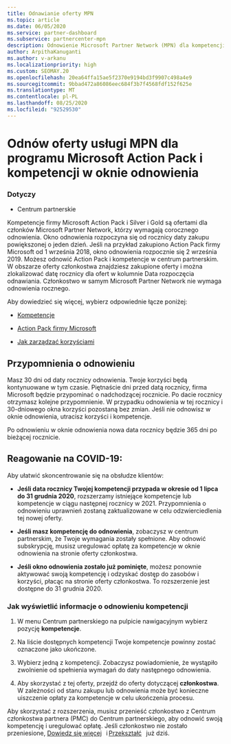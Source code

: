 ```yaml
---
title: Odnawianie oferty MPN
ms.topic: article
ms.date: 06/05/2020
ms.service: partner-dashboard
ms.subservice: partnercenter-mpn
description: Odnowienie Microsoft Partner Network (MPN) dla kompetencji Microsoft Action Pack & — okno odnowienia rozpoczyna rocznicę daty zakupu plus jeden dzień.
author: ArpithaKanuganti
ms.author: v-arkanu
ms.localizationpriority: high
ms.custom: SEOMAY.20
ms.openlocfilehash: 20ea64ffa15ae5f2370e9194bd3f9907c498a4e9
ms.sourcegitcommit: 9bbad472a86086eec684f3b7f4568fdf152f625e
ms.translationtype: MT
ms.contentlocale: pl-PL
ms.lasthandoff: 08/25/2020
ms.locfileid: "92529530"
---
```

# <a name="renew-your-mpn-offers-for-microsoft-action-pack-and-competencies-during-the-renewal-window"></a>Odnów oferty usługi MPN dla programu Microsoft Action Pack i kompetencji w oknie odnowienia

### <a name="applies-to"></a>Dotyczy

- Centrum partnerskie

Kompetencje firmy Microsoft Action Pack i Silver i Gold są ofertami dla członków Microsoft Partner Network, którzy wymagają corocznego odnowienia. Okno odnowienia rozpoczyna się od rocznicy daty zakupu powiększonej o jeden dzień. Jeśli na przykład zakupiono Action Pack firmy Microsoft od 1 września 2018, okno odnowienia rozpocznie się 2 września 2019. Możesz odnowić Action Pack i kompetencje w centrum partnerskim. W obszarze oferty członkostwa znajdziesz zakupione oferty i można zlokalizować datę rocznicy dla ofert w kolumnie Data rozpoczęcia odnawiania. Członkostwo w samym Microsoft Partner Network nie wymaga odnowienia rocznego. 

Aby dowiedzieć się więcej, wybierz odpowiednie łącze poniżej: 

- [Kompetencje](learn-about-competencies.md)

- [Action Pack firmy Microsoft](mpn-get-action-pack.md)

- [Jak zarządzać korzyściami](manage-your-partner-network-benefits.md)

## <a name="renewal-reminders"></a>Przypomnienia o odnowieniu 

Masz 30 dni od daty rocznicy odnowienia. Twoje korzyści będą kontynuowane w tym czasie. Piętnaście dni przed datą rocznicy, firma Microsoft będzie przypominać o nadchodzącej rocznicie. Po dacie rocznicy otrzymasz kolejne przypomnienie. W przypadku odnowienia w tej rocznicy i 30-dniowego okna korzyści pozostaną bez zmian. Jeśli nie odnowisz w oknie odnowienia, utracisz korzyści i kompetencje.

Po odnowieniu w oknie odnowienia nowa data rocznicy będzie 365 dni po bieżącej rocznicie.

## <a name="responding-to-covid-19"></a>Reagowanie na COVID-19:

Aby ułatwić skoncentrowanie się na obsłudze klientów: 

- **Jeśli data rocznicy Twojej kompetencji przypada w okresie od 1 lipca do 31 grudnia 2020**, rozszerzamy istniejące kompetencje lub kompetencje w ciągu następnej rocznicy w 2021. Przypomnienia o odnowieniu uprawnień zostaną zaktualizowane w celu odzwierciedlenia tej nowej oferty. 

- **Jeśli masz kompetencję do odnowienia**, zobaczysz w centrum partnerskim, że Twoje wymagania zostały spełnione. Aby odnowić subskrypcję, musisz uregulować opłatę za kompetencje w oknie odnowienia na stronie oferty członkostwa. 

- **Jeśli okno odnowienia zostało już pominięte**, możesz ponownie aktywować swoją kompetencję i odzyskać dostęp do zasobów i korzyści, płacąc na stronie oferty członkostwa. To rozszerzenie jest dostępne do 31 grudnia 2020.

### <a name="how-to-view-competency-renewal-information"></a>Jak wyświetlić informacje o odnowieniu kompetencji

1. W menu Centrum partnerskiego na pulpicie nawigacyjnym wybierz pozycję **kompetencje**.  

2. Na liście dostępnych kompetencji Twoje kompetencje powinny zostać oznaczone jako ukończone.  

3. Wybierz jedną z kompetencji. Zobaczysz powiadomienie, że wystąpiło zwolnienie od spełnienia wymagań do daty następnego odnowienia.

4. Aby skorzystać z tej oferty, przejdź do oferty dotyczącej **członkostwa**. W zależności od stanu zakupu lub odnowienia może być konieczne uiszczenie opłaty za kompetencje w celu ukończenia procesu. 

Aby skorzystać z rozszerzenia, musisz przenieść członkostwo z Centrum członkostwa partnera (PMC) do Centrum partnerskiego, aby odnowić swoją kompetencję i uregulować opłatę. Jeśli członkostwo nie zostało przeniesione, [Dowiedz się więcej](prepare-pmc-pc-migration.md)   i [Przekształć](https://partners.microsoft.com/partnerprogram/Welcome.aspx)   już dziś.  


